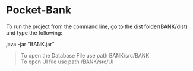 # Pocket-Bank

To run the project from the command line, go to the dist folder(BANK/dist) and
type the following:

java -jar "BANK.jar" 

>To open the Database File use path BANK/src/BANK<br>
>To open UI file use path  /BANK/src/UI

